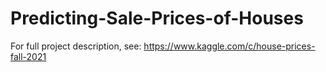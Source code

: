 # Predicting-Sale-Prices-of-Houses

For full project description, see: https://www.kaggle.com/c/house-prices-fall-2021
